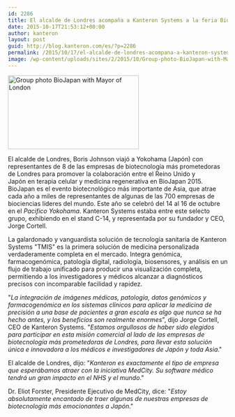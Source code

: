 ```yaml
---
id: 2286
title: El alcalde de Londres acompaña a Kanteron Systems a la feria BioJapan
date: 2015-10-17T21:53:12+00:00
author: kanteron
layout: post
guid: http://blog.kanteron.com/es/?p=2286
permalink: /2015/10/17/el-alcalde-de-londres-acompana-a-kanteron-systems-a-la-feria-biojapan/
image: /wp-content/uploads/sites/2/2015/10/Group-photo-BioJapan-with-Mayor-of-London.jpg
---
```

[<img class="aligncenter wp-image-2272 size-medium" src="http://blog.kanteron.com/wp-content/uploads/2015/10/Group-photo-BioJapan-with-Mayor-of-London-300x169.jpg" alt="Group photo BioJapan with Mayor of London" width="300" height="169" />](http://blog.kanteron.com/wp-content/uploads/2015/10/Group-photo-BioJapan-with-Mayor-of-London.jpg)

El alcalde de Londres, Boris Johnson viajó a Yokohama (Japón) con representantes de 8 de las empresas de biotecnología más prometedoras de Londres para promover la colaboración entre el Reino Unido y Japón en terapia celular y medicina regenerativa en BioJapan 2015. BioJapan es el evento biotecnológico más importante de Asia, que atrae cada año a miles de representantes de algunas de las 700 empresas de biociencias líderes del mundo. Este año se celebró del 14 al 16 de octubre en el _Pacifico Yokohama_. Kanteron Systems estaba entre este selecto grupo, exhibiendo en el stand C-14, y representada por su fundador y CEO, Jorge Cortell.

La galardonado y vanguardista solución de tecnología sanitaria de Kanteron Systems "TMIS" es la primera solución de medicina personalizada verdaderamente completa en el mercado. Integra genómica, farmacogenómica, patología digital, radiología, biosensores, y análisis en un flujo de trabajo unificado para producir una visualización completa, permitiendo a los investigadores y médicos alcanzar a diagnósticos precisos con incomparable facilidad y rapidez.

"_La integración de imágenes médicas, patología, datos genómicos y farmacogenómica en los sistemas clínicos para aplicar la medicina de precisión a una base de pacientes a gran escala es algo que nunca se ha hecho antes, y los beneficios son realmente enormes_", dijo Jorge Cortell, CEO de Kanteron Systems. "_Estamos orgullosos de haber sido elegidos para participar en esta misión comercial al lado de las empresas de biotecnología más prometedoras de Londres, para llevar esta solución única e innovadora a los médicos e investigadores de Japón y toda Asia_."

El alcalde de Londres, dijo: "_Kanteron es exactamente el tipo de empresa que esperábamos atraer con la iniciativa MedCity. Su software médico tendrá un gran impacto en el NHS y el mundo_."

Dr. Eliot Forster, Presidente Ejecutivo de MedCity, dice: "_Estoy absolutamente encantado de traer algunas de nuestras empresas de biotecnología más emocionantes a Japón_."

&nbsp;